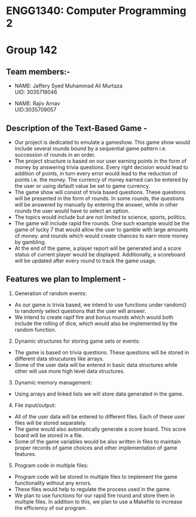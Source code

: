 # ENGG1340: Computer Programming 2                                                 
# Group 142

## Team members:-

* NAME: Jaffery Syed Muhammad Ali Murtaza   
  UID: 3035718046
  
* NAME: Rajiv Arnav   
  UID:3035709057

## Description of the Text-Based Game -

* Our project is dedicated to emulate a gameshow. This game show would include several rounds bound by a sequential game pattern i.e. succession of rounds in an order.
* The project structure is based on our user earning points in the form of money by answering trivia questions. 
  Every right decision would lead to addition of points, in turn every error would lead to the reduction of points i.e. the money. 
  The currency of money earned can be entered by the user or using default value be set to game currency.
* The game show will consist of trivia based questions. These questions will be presented in the form of rounds. 
  In some rounds, the questions will be answered by manually by entering the answer, while in other rounds the user would have to select    an option.
* The topics would include but are not limited to science, sports, politics. 
* The game will include rapid fire rounds. One such example would be the game of lucky 7 that would allow the user to gamble with large   amounts of money.
  and rounds which would create chances to earn more money by gambling.
* At the end of the game, a player report will be generated and a score status of current player would be displayed.
  Additionally, a scoreboard will be updated after every round to track the game usage.

## Features we plan to Implement -

1. Generation of random events:
 * As our game is trivia based, we intend to use functions under random() to randomly select questions that the user will answer.
 * We intend to create rapif fire and bonus rounds which would both include the rolling of dice, which would also be implemented by the random function.

2. Dynamic structures for storing game sets or events:
 * The game is based on trivia questions. These questions will be stored in different data strucutures like arrays.
 * Some of the user data will be entered in basic data structures while other will use more high level data structures.

3. Dynamic memory management:
 * Using arrays and linked lists we will store data generated in the game.

4. File input/output:
 * All of the user data will be entered to different files. Each of these user files will be stored separately.
 * The game would also automatically generate a score board. This score board will be stored in a file.
 * Some of the game variables would be also written in files to maintain proper records of game choices and other implementation of game features.

5. Program code in multiple files:
 * Program code will be stored in multiple files to implement the game functionality without any errors.
 * These files would help to regulate the process used in the game.
 * We plan to use functions for our rapid fire round and store them in multiple files. In addition to this, we plan to use a Makefile to increase the efficiency of our program. 
